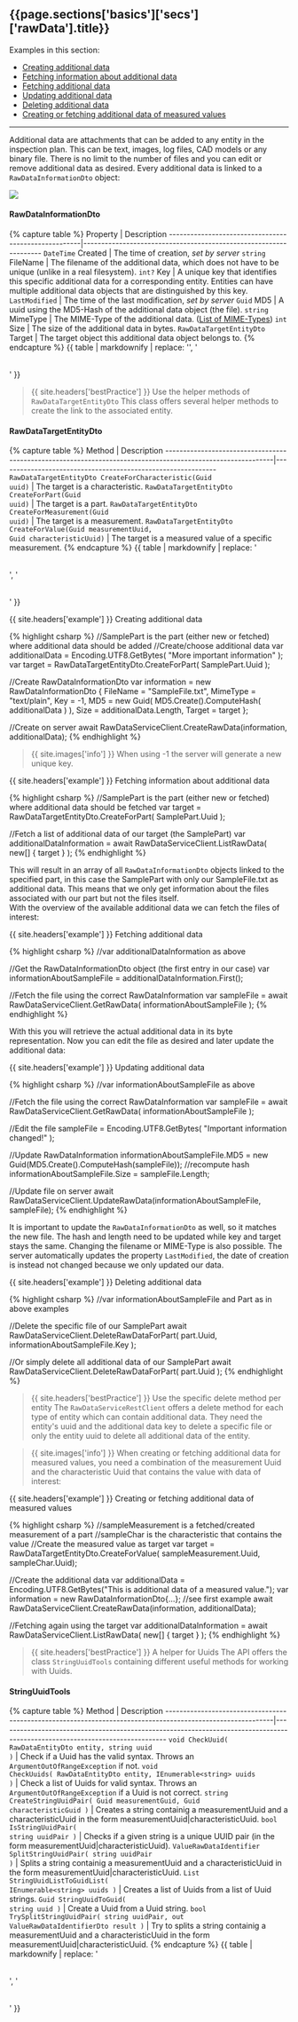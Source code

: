 <h2 id="{{page.sections['basics']['secs']['rawData'].anchor}}">{{page.sections['basics']['secs']['rawData'].title}}</h2>

Examples in this section:
+ [Creating additional data](#-example--creating-additional-data)
+ [Fetching information about additional data](#-example--fetching-information-about-additional-data)
+ [Fetching additional data](#-example--fetching-additional-data)
+ [Updating additional data](#-example--updating-additional-data)
+ [Deleting additional data](#-example--deleting-additional-data)
+ [Creating or fetching additional data of measured values](#-example--creating-or-fetching-additional-data-of-measured-values)
<hr>

Additional data are attachments that can be added to any entity in the inspection plan. This can be text, images, log files, CAD models or any binary file. There is no limit to the number of files and you can edit or remove additional data as desired.
Every additional data is linked to a `RawDataInformationDto` object:

<img src="/PiWeb-Api/images/v6/rawDataInformation.png" class="img-responsive center-block">

#### RawDataInformationDto
{% capture table %}
Property           									 	| Description
-----------------------------------------------------|------------------------------------------------------------------
`DateTime` Created 									 	| The time of creation, *set by server*
`string` FileName  									 	| The filename of the additional data, which does not have to be unique (unlike in a real filesystem).
`int?` Key          									| A unique key that identifies this specific additional data for a corresponding entity. Entities can have multiple additional data objects that are distinguished by this key.
`LastModified`     									 	| The time of the last modification, *set by server*
`Guid` MD5         									 	| A uuid using the MD5-Hash of the additional data object (the file).
`string` MimeType  									 	| The MIME-Type of the additional data. (<a href="https://developer.mozilla.org/en-US/docs/Web/HTTP/Basics_of_HTTP/MIME_types/Complete_list_of_MIME_types">List of MIME-Types</a>)
`int` Size                           	| The size of the additional data in bytes.
<nobr><code>RawDataTargetEntityDto</code> Target</nobr> | The target object this additional data object belongs to.
{% endcapture %}
{{ table | markdownify | replace: '<table>', '<table class="table table-hover">' }}

>{{ site.headers['bestPractice'] }} Use the helper methods of `RawDataTargetEntityDto`
This class offers several helper methods to create the link to the associated entity.

#### RawDataTargetEntityDto
{% capture table %}
Method                                          															| Description
------------------------------------------------------------------------------------------------------------|-------------------------------------------------------------
<nobr><code>RawDataTargetEntityDto CreateForCharacteristic(Guid uuid)</code></nobr> 												| The target is a characteristic.
<nobr><code>RawDataTargetEntityDto CreateForPart(Guid uuid)</code></nobr> 																	| The target is a part.
<nobr><code>RawDataTargetEntityDto CreateForMeasurement(Guid uuid)</code></nobr> 														| The target is a measurement.
<nobr><code>RawDataTargetEntityDto CreateForValue(Guid measurementUuid, Guid characteristicUuid)</code></nobr> | The target is a measured value of a specific measurement.
{% endcapture %}
{{ table | markdownify | replace: '<table>', '<table class="table table-hover">' }}

{{ site.headers['example'] }} Creating additional data

{% highlight csharp %}
//SamplePart is the part (either new or fetched) where additional data should be added
//Create/choose additional data
var additionalData = Encoding.UTF8.GetBytes( "More important information" );
var target = RawDataTargetEntityDto.CreateForPart( SamplePart.Uuid );

//Create RawDataInformationDto
var information = new RawDataInformationDto
{
	FileName = "SampleFile.txt",
	MimeType = "text/plain",
	Key = -1,
	MD5 = new Guid( MD5.Create().ComputeHash( additionalData ) ),
	Size = additionalData.Length,
	Target = target
};

//Create on server
await RawDataServiceClient.CreateRawData(information, additionalData);
{% endhighlight %}

>{{ site.images['info'] }} When using -1 the server will generate a new unique key.

{{ site.headers['example'] }} Fetching information about additional data

{% highlight csharp %}
//SamplePart is the part (either new or fetched) where additional data should be fetched
var target = RawDataTargetEntityDto.CreateForPart( SamplePart.Uuid );

//Fetch a list of additional data of our target (the SamplePart)
var additionalDataInformation = await RawDataServiceClient.ListRawData( new[] { target } );
{% endhighlight %}

This will result in an array of all `RawDataInformationDto` objects linked to the specified part, in this case the SamplePart with only our SampleFile.txt as additional data. This means that we only get information about the files associated with our part but not the files itself. <br>
With the overview of the available additional data we can fetch the files of interest:

{{ site.headers['example'] }} Fetching additional data

{% highlight csharp %}
//var additionalDataInformation as above

//Get the RawDataInformationDto object (the first entry in our case)
var informationAboutSampleFile = additionalDataInformation.First();

//Fetch the file using the correct RawDataInformation
var sampleFile = await RawDataServiceClient.GetRawData( informationAboutSampleFile );
{% endhighlight %}

With this you will retrieve the actual additional data in its byte representation. Now you can edit the file as desired and later update the additional data:

{{ site.headers['example'] }} Updating additional data

{% highlight csharp %}
//var informationAboutSampleFile as above

//Fetch the file using the correct RawDataInformation
var sampleFile = await RawDataServiceClient.GetRawData( informationAboutSampleFile );

//Edit the file
sampleFile = Encoding.UTF8.GetBytes( "Important information changed!" );

//Update RawDataInformation
informationAboutSampleFile.MD5 = new Guid(MD5.Create().ComputeHash(sampleFile)); //recompute hash
informationAboutSampleFile.Size = sampleFile.Length;

//Update file on server
await RawDataServiceClient.UpdateRawData(informationAboutSampleFile, sampleFile);
{% endhighlight %}

It is important to update the `RawDataInformationDto` as well, so it matches the new file. The hash and length need to be updated while key and target stays the same. Changing the filename or MIME-Type is also possible. The server automatically updates the property `LastModified`, the date of creation is instead not changed because we only updated our data.

{{ site.headers['example'] }} Deleting additional data

{% highlight csharp %}
//var informationAboutSampleFile and Part as in above examples

//Delete the specific file of our SamplePart
await RawDataServiceClient.DeleteRawDataForPart( part.Uuid, informationAboutSampleFile.Key );

//Or simply delete all additional data of our SamplePart
await RawDataServiceClient.DeleteRawDataForPart( part.Uuid );
{% endhighlight %}

>{{ site.headers['bestPractice'] }} Use the specific delete method per entity
The `RawDataServiceRestClient` offers a delete method for each type of entity which can contain additional data. They need the entity's uuid and the additional data key to delete a specific file or only the entity uuid to delete all additional data of the entity.

>{{ site.images['info'] }} When creating or fetching additional data for measured values, you need a combination of the measurement Uuid and the characteristic Uuid that contains the value with data of interest:

{{ site.headers['example'] }} Creating or fetching additional data of measured values

{% highlight csharp %}
//sampleMeasurement is a fetched/created measurement of a part
//sampleChar is the characteristic that contains the value
//Create the measured value as target
var target = RawDataTargetEntityDto.CreateForValue( sampleMeasurement.Uuid, sampleChar.Uuid);

//Create the additional data
var additionalData = Encoding.UTF8.GetBytes("This is additional data of a measured value.");
var information = new RawDataInformationDto{...}; //see first example
await RawDataServiceClient.CreateRawData(information, additionalData);

//Fetching again using the target
var additionalDataInformation = await RawDataServiceClient.ListRawData( new[] { target } );
{% endhighlight %}

>{{ site.headers['bestPractice'] }} A helper for Uuids
The API offers the class `StringUuidTools` containing different useful methods for working with Uuids.

#### StringUuidTools
{% capture table %}
Method                                          															| Description
------------------------------------------------------------------------------------------------------------|-----------------------------------------------------------------------------------------------------------------------------
<nobr><code>void CheckUuid( RawDataEntityDto entity, string uuid )</code></nobr> 								| Check if a Uuid has the valid syntax. Throws an `ArgumentOutOfRangeException` if not.
<nobr><code>void CheckUuids( RawDataEntityDto entity, IEnumerable&lt;string&gt; uuids )</code></nobr> 			|  Check a list of Uuids for valid syntax. Throws an `ArgumentOutOfRangeException` if a Uuid is not correct.
<nobr><code>string CreateStringUuidPair( Guid measurementGuid, Guid characteristicGuid )</code></nobr> 		| Creates a string containig a measurementUuid and a characteristicUuid in the form measurementUuid&#x007C;characteristicUuid.
<nobr><code>bool IsStringUuidPair( string uuidPair )</code></nobr> 											| Checks if a given string is a unique UUID pair (in the form measurementUuid&#x007C;characteristicUuid).
<nobr><code>ValueRawDataIdentifier SplitStringUuidPair( string uuidPair )</code></nobr> 					| Splits a string containig a measurementUuid and a characteristicUuid in the form measurementUuid&#x007C;characteristicUuid.
<nobr><code>List<Guid> StringUuidListToGuidList( IEnumerable&lt;string&gt; uuids )</code></nobr> 			| Creates a list of Uuids from a list of Uuid strings.
<nobr><code>Guid StringUuidToGuid( string uuid )</code></nobr> 												| Create a Uuid from a Uuid string.
<nobr><code>bool TrySplitStringUuidPair( string uuidPair, out ValueRawDataIdentifierDto result )</code></nobr> | Try to splits a string containig a measurementUuid and a characteristicUuid in the form measurementUuid&#x007C;characteristicUuid.
{% endcapture %}
{{ table | markdownify | replace: '<table>', '<table class="table table-hover">' }}
